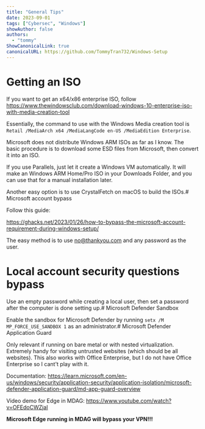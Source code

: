 ```yaml
---
title: "General Tips"
date: 2023-09-01
tags: ["Cybersec", "Windows"]
showAuthor: false
authors: 
  - "tommy"
ShowCanonicalLink: true
canonicalURL: https://github.com/TommyTran732/Windows-Setup
---
```


# Getting an ISO

If you want to get an x64/x86 enterprise ISO, follow https://www.thewindowsclub.com/download-windows-10-enterprise-iso-with-media-creation-tool

Essentially, the command to use with the Windows Media creation tool is `Retail /MediaArch x64 /MediaLangCode en-US /MediaEdition Enterprise`.

Microsoft does not distribute Windows ARM ISOs as far as I know. The basic procedure is to download some ESD files from Microsoft, then convert it into an ISO.

If you use Parallels, just let it create a Windows VM automatically. It will make an Windows ARM Home/Pro ISO in your Downloads Folder, and you can use that for a manual installation later.

Another easy option is to use CrystalFetch on macOS to build the ISOs.# Microsoft account bypass

Follow this guide:

https://ghacks.net/2023/01/26/how-to-bypass-the-microsoft-account-requirement-during-windows-setup/

The easy method is to use no@thankyou.com and any password as the user.

# Local account security questions bypass

Use an empty password while creating a local user, then set a password after the computer is done setting up.# Microsoft Defender Sandbox

Enable the sandbox for Microsoft Defender by running `setx /M MP_FORCE_USE_SANDBOX 1` as an administrator.# Microsoft Defender Application Guard

Only relevant if running on bare metal or with nested virtualization. Extremely handy for visiting untrusted websites (which should be all websites). This also works with Office Enterprise, but I do not have Office Enterprise so I cant't play with it.

Documentation: https://learn.microsoft.com/en-us/windows/security/application-security/application-isolation/microsoft-defender-application-guard/md-app-guard-overview

Video demo for Edge in MDAG: https://www.youtube.com/watch?v=OFEdoCWZjaI

**Microsoft Edge running in MDAG will bypass your VPN!!!**